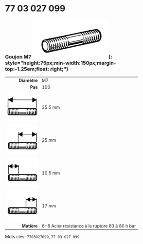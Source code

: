 # 77 03 027 099

### Goujon M7 ![](../assets/images/parts/stud.png){: style="height:75px;min-width:150px;margin-top:-1.25em;float: right;"}

|   |   |
|---:|---|
**Diamètre** | M7
**Pas** | 100
![](../assets/images/stud_total.png) | 35.5 mm
![](../assets/images/stud_total_right.png) | 25 mm
![](../assets/images/stud_left.png) | 10.5 mm
![](../assets/images/stud_right.png) | 17 mm
**Matière** | 6-8 Acier résistance à la rupture 60 à 80 h bar

Mots clés: `7703027099`, `77 03 027 099`
